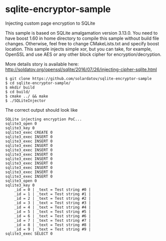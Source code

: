 # sqlite-encryptor-sample
Injecting custom page encryption to SQLite

This sample is based on SQLite amalgamation version 3.13.0. 
You need to have boost 1.60 in home directory to compile this sample without build file changes. Otherwise, feel free to change CMakeLists.txt and specify boost location.
This sample injects simple xor, but you can take, for example, OpenSSL and use AES or any other block cipher for encryption/decryption.

More details story is available here: http://soldatov.org/openssl/sqlite/2016/07/26/injecting-cipher-sqlite.html

```
$ git clone https://github.com/solardatov/sqlite-encryptor-sample
$ cd sqlite-encryptor-sample/
$ mkdir build
$ cd build/
$ cmake ../ && make
$ ./SQLiteInjector
```

The correct output should look like 
```
SQLite injecting encryption PoC...
sqlite3_open 0
sqlite3_key 0
sqlite3_exec CREATE 0 
sqlite3_exec INSERT 0 
sqlite3_exec INSERT 0 
sqlite3_exec INSERT 0 
sqlite3_exec INSERT 0 
sqlite3_exec INSERT 0 
sqlite3_exec INSERT 0 
sqlite3_exec INSERT 0 
sqlite3_exec INSERT 0 
sqlite3_exec INSERT 0 
sqlite3_exec INSERT 0 
sqlite3_open 0
sqlite3_key 0
	_id = 0 | _text = Test string #0 | 
	_id = 1 | _text = Test string #1 | 
	_id = 2 | _text = Test string #2 | 
	_id = 3 | _text = Test string #3 | 
	_id = 4 | _text = Test string #4 | 
	_id = 5 | _text = Test string #5 | 
	_id = 6 | _text = Test string #6 | 
	_id = 7 | _text = Test string #7 | 
	_id = 8 | _text = Test string #8 | 
	_id = 9 | _text = Test string #9 | 
sqlite3_exec SELECT 0 
```
